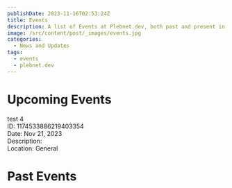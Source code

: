 ```yaml
---
publishDate: 2023-11-16T02:53:24Z
title: Events
description: A list of Events at Plebnet.dev, both past and present in Discord.
image: /src/content/post/_images/events.jpg
categories:
  - News and Updates
tags:
  - events
  - plebnet.dev
---
```


# Upcoming Events

test 4<br>
ID: 1174533886219403354<br>
Date: Nov 21, 2023<br>
Description:
<br>
Location: General

# Past Events


